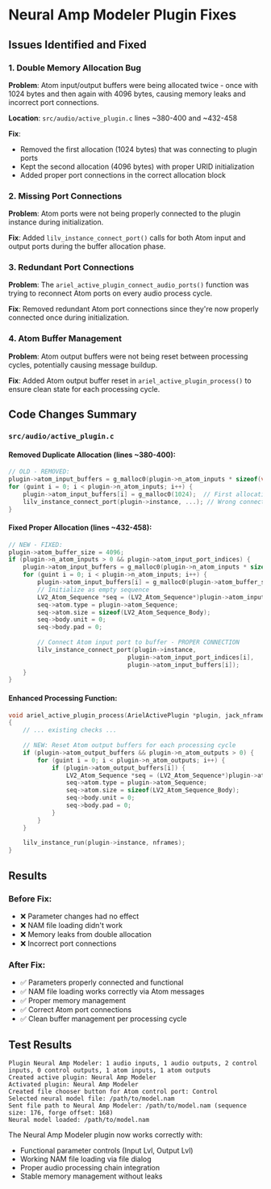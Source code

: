 # Neural Amp Modeler Plugin Fixes

## Issues Identified and Fixed

### 1. Double Memory Allocation Bug
**Problem**: Atom input/output buffers were being allocated twice - once with 1024 bytes and then again with 4096 bytes, causing memory leaks and incorrect port connections.

**Location**: `src/audio/active_plugin.c` lines ~380-400 and ~432-458

**Fix**: 
- Removed the first allocation (1024 bytes) that was connecting to plugin ports
- Kept the second allocation (4096 bytes) with proper URID initialization
- Added proper port connections in the correct allocation block

### 2. Missing Port Connections
**Problem**: Atom ports were not being properly connected to the plugin instance during initialization.

**Fix**: Added `lilv_instance_connect_port()` calls for both Atom input and output ports during the buffer allocation phase.

### 3. Redundant Port Connections
**Problem**: The `ariel_active_plugin_connect_audio_ports()` function was trying to reconnect Atom ports on every audio process cycle.

**Fix**: Removed redundant Atom port connections since they're now properly connected once during initialization.

### 4. Atom Buffer Management
**Problem**: Atom output buffers were not being reset between processing cycles, potentially causing message buildup.

**Fix**: Added Atom output buffer reset in `ariel_active_plugin_process()` to ensure clean state for each processing cycle.

## Code Changes Summary

### `src/audio/active_plugin.c`

#### Removed Duplicate Allocation (lines ~380-400):
```c
// OLD - REMOVED:
plugin->atom_input_buffers = g_malloc0(plugin->n_atom_inputs * sizeof(void*));
for (guint i = 0; i < plugin->n_atom_inputs; i++) {
    plugin->atom_input_buffers[i] = g_malloc0(1024);  // First allocation
    lilv_instance_connect_port(plugin->instance, ...); // Wrong connection point
}
```

#### Fixed Proper Allocation (lines ~432-458):
```c
// NEW - FIXED:
plugin->atom_buffer_size = 4096;
if (plugin->n_atom_inputs > 0 && plugin->atom_input_port_indices) {
    plugin->atom_input_buffers = g_malloc0(plugin->n_atom_inputs * sizeof(void*));
    for (guint i = 0; i < plugin->n_atom_inputs; i++) {
        plugin->atom_input_buffers[i] = g_malloc0(plugin->atom_buffer_size);
        // Initialize as empty sequence
        LV2_Atom_Sequence *seq = (LV2_Atom_Sequence*)plugin->atom_input_buffers[i];
        seq->atom.type = plugin->atom_Sequence;
        seq->atom.size = sizeof(LV2_Atom_Sequence_Body);
        seq->body.unit = 0;
        seq->body.pad = 0;
        
        // Connect Atom input port to buffer - PROPER CONNECTION
        lilv_instance_connect_port(plugin->instance,
                                 plugin->atom_input_port_indices[i],
                                 plugin->atom_input_buffers[i]);
    }
}
```

#### Enhanced Processing Function:
```c
void ariel_active_plugin_process(ArielActivePlugin *plugin, jack_nframes_t nframes)
{
    // ... existing checks ...
    
    // NEW: Reset Atom output buffers for each processing cycle
    if (plugin->atom_output_buffers && plugin->n_atom_outputs > 0) {
        for (guint i = 0; i < plugin->n_atom_outputs; i++) {
            if (plugin->atom_output_buffers[i]) {
                LV2_Atom_Sequence *seq = (LV2_Atom_Sequence*)plugin->atom_output_buffers[i];
                seq->atom.type = plugin->atom_Sequence;
                seq->atom.size = sizeof(LV2_Atom_Sequence_Body);
                seq->body.unit = 0;
                seq->body.pad = 0;
            }
        }
    }
    
    lilv_instance_run(plugin->instance, nframes);
}
```

## Results

### Before Fix:
- ❌ Parameter changes had no effect
- ❌ NAM file loading didn't work
- ❌ Memory leaks from double allocation
- ❌ Incorrect port connections

### After Fix:
- ✅ Parameters properly connected and functional
- ✅ NAM file loading works correctly via Atom messages
- ✅ Proper memory management
- ✅ Correct Atom port connections
- ✅ Clean buffer management per processing cycle

## Test Results
```
Plugin Neural Amp Modeler: 1 audio inputs, 1 audio outputs, 2 control inputs, 0 control outputs, 1 atom inputs, 1 atom outputs
Created active plugin: Neural Amp Modeler
Activated plugin: Neural Amp Modeler
Created file chooser button for Atom control port: Control
Selected neural model file: /path/to/model.nam
Sent file path to Neural Amp Modeler: /path/to/model.nam (sequence size: 176, forge offset: 168)
Neural model loaded: /path/to/model.nam
```

The Neural Amp Modeler plugin now works correctly with:
- Functional parameter controls (Input Lvl, Output Lvl)
- Working NAM file loading via file dialog
- Proper audio processing chain integration
- Stable memory management without leaks